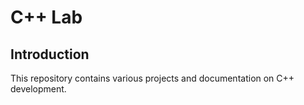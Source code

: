 # C++ Lab

## Introduction

This repository contains various projects and documentation on C++ development.


